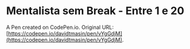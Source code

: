 # Mentalista sem Break - Entre 1 e 20

A Pen created on CodePen.io. Original URL: [https://codepen.io/davidtmasin/pen/vYgGdjM](https://codepen.io/davidtmasin/pen/vYgGdjM).


